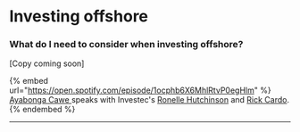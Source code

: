 # Investing offshore

### What do I need to consider when investing offshore?

\[Copy coming soon]

{% embed url="https://open.spotify.com/episode/1ocphb6X6MhlRtvP0egHlm" %}
[Ayabonga Cawe ](https://www.linkedin.com/in/ayabonga-cawe-70942746/?originalSubdomain=za)speaks with Investec's [Ronelle Hutchinson](https://www.linkedin.com/in/ronelle-hutchinson-a6b82a12/?originalSubdomain=za) and [Rick Cardo](https://www.linkedin.com/in/richard-cardo-cfa-65043645/).
{% endembed %}

****


